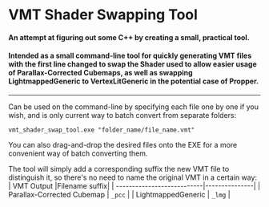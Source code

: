 # VMT Shader Swapping Tool
#### An attempt at figuring out some C++ by creating a small, practical tool.
#### Intended as a small command-line tool for quickly generating VMT files with the first line changed to swap the Shader used to allow easier usage of Parallax-Corrected Cubemaps, as well as swapping LightmappedGeneric to VertexLitGeneric in the potential case of Propper.
---
Can be used on the command-line by specifying each file one by one if you wish, and is only current way to batch convert from separate folders:  

`vmt_shader_swap_tool.exe "folder_name/file_name.vmt"`

You can also drag-and-drop the desired files onto the EXE for a more convenient way of batch converting them.

The tool will simply add a corresponding suffix the new VMT file to distinguish it, so there's no need to name the original VMT in a certain way:
| VMT Output                 |Filename suffix|
| ---------------------------|---------------|
| Parallax-Corrected Cubemap | `_pcc`        |
| LightmappedGeneric         | `_lmg`        |
